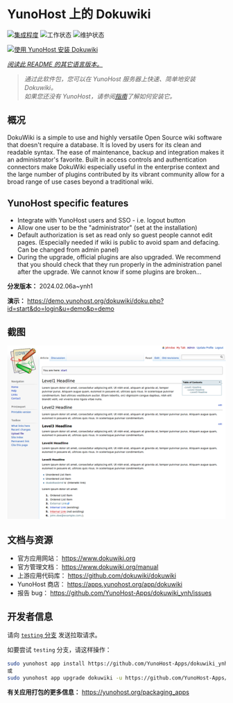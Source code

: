 <!--
注意：此 README 由 <https://github.com/YunoHost/apps/tree/master/tools/readme_generator> 自动生成
请勿手动编辑。
-->

# YunoHost 上的 Dokuwiki

[![集成程度](https://dash.yunohost.org/integration/dokuwiki.svg)](https://dash.yunohost.org/appci/app/dokuwiki) ![工作状态](https://ci-apps.yunohost.org/ci/badges/dokuwiki.status.svg) ![维护状态](https://ci-apps.yunohost.org/ci/badges/dokuwiki.maintain.svg)

[![使用 YunoHost 安装 Dokuwiki](https://install-app.yunohost.org/install-with-yunohost.svg)](https://install-app.yunohost.org/?app=dokuwiki)

*[阅读此 README 的其它语言版本。](./ALL_README.md)*

> *通过此软件包，您可以在 YunoHost 服务器上快速、简单地安装 Dokuwiki。*  
> *如果您还没有 YunoHost，请参阅[指南](https://yunohost.org/install)了解如何安装它。*

## 概况

DokuWiki is a simple to use and highly versatile Open Source wiki software that doesn't require a database. It is loved by users for its clean and readable syntax. The ease of maintenance, backup and integration makes it an administrator's favorite. Built in access controls and authentication connectors make DokuWiki especially useful in the enterprise context and the large number of plugins contributed by its vibrant community allow for a broad range of use cases beyond a traditional wiki.

## YunoHost specific features

* Integrate with YunoHost users and SSO - i.e. logout button
* Allow one user to be the "administrator" (set at the installation)
* Default authorization is set as read only so guest people cannot edit pages. (Especially needed if wiki is public to avoid spam and defacing. Can be changed from admin panel)
* During the upgrade, official plugins are also upgraded. We recommend that you should check that they run properly in the administration panel after the upgrade. We cannot know if some plugins are broken...


**分发版本：** 2024.02.06a~ynh1

**演示：** <https://demo.yunohost.org/dokuwiki/doku.php?id=start&do=login&u=demo&p=demo>

## 截图

![Dokuwiki 的截图](./doc/screenshots/DokuWiki_Screenshot.png)

## 文档与资源

- 官方应用网站： <https://www.dokuwiki.org>
- 官方管理文档： <https://www.dokuwiki.org/manual>
- 上游应用代码库： <https://github.com/dokuwiki/dokuwiki>
- YunoHost 商店： <https://apps.yunohost.org/app/dokuwiki>
- 报告 bug： <https://github.com/YunoHost-Apps/dokuwiki_ynh/issues>

## 开发者信息

请向 [`testing` 分支](https://github.com/YunoHost-Apps/dokuwiki_ynh/tree/testing) 发送拉取请求。

如要尝试 `testing` 分支，请这样操作：

```bash
sudo yunohost app install https://github.com/YunoHost-Apps/dokuwiki_ynh/tree/testing --debug
或
sudo yunohost app upgrade dokuwiki -u https://github.com/YunoHost-Apps/dokuwiki_ynh/tree/testing --debug
```

**有关应用打包的更多信息：** <https://yunohost.org/packaging_apps>
